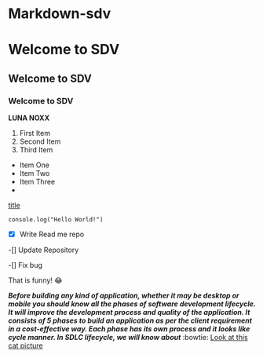 # Markdown-sdv
# Welcome to SDV
## Welcome to SDV
### Welcome to SDV

**LUNA NOXX**

1. First Item
2. Second Item
3. Third Item

- Item One
- Item Two
- Item Three
- 
[title](https://www.google.com/)


`console.log("Hello World!")`


-[X] Write Read me repo

-[] Update Repository 

-[] Fix bug


That is funny! :joy:


***Before building any kind of application, whether it may be desktop or mobile you should know all the phases of software development lifecycle. It will improve the development process and quality of the application. It consists of 5 phases to build an application as per the client requirement in a cost-effective way. Each phase has its own process and it looks like cycle manner. In SDLC lifecycle, we will know about*** :bowtie:
[Look at this cat picture](https://images.app.goo.gl/i9hCyBHQXRjrvCYo7)